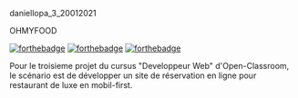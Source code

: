 daniellopa_3_20012021

OHMYFOOD

[![forthebadge](https://forthebadge.com/images/badges/uses-html.svg)](https://forthebadge.com)
[![forthebadge](https://forthebadge.com/images/badges/uses-css.svg)](https://forthebadge.com)
[![forthebadge](https://forthebadge.com/images/badges/compatibility-firefox.svg)](https://forthebadge.com)

Pour le troisieme projet du cursus "Developpeur Web" d'Open-Classroom, le scénario est de développer un site de réservation en ligne pour restaurant de luxe
en mobil-first.


